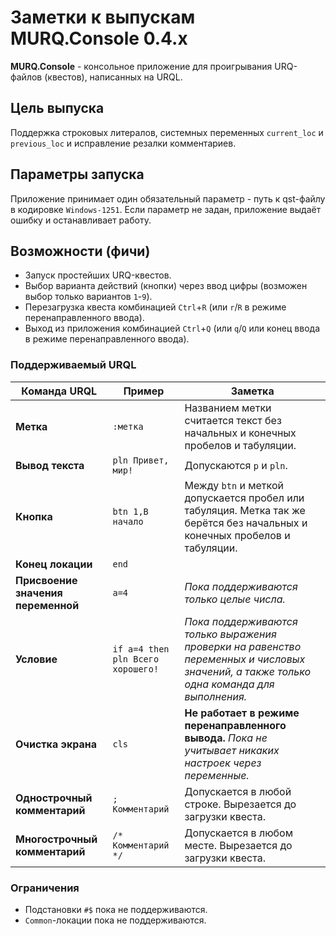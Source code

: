 ﻿# Заметки к выпускам MURQ.Console 0.4.x

**MURQ.Console** - консольное приложение для проигрывания URQ-файлов (квестов), написанных на URQL.  

## Цель выпуска
Поддержка строковых литералов, системных переменных `current_loc` и `previous_loc` и исправление резалки комментариев.

## Параметры запуска
Приложение принимает один обязательный параметр - путь к qst-файлу в кодировке `Windows-1251`. Если параметр не задан, приложение выдаёт ошибку и останавливает работу.

## Возможности (фичи)
- Запуск простейших URQ-квестов.
- Выбор варианта действий (кнопки) через ввод цифры (возможен выбор только вариантов `1`-`9`).
- Перезагрузка квеста комбинацией `Ctrl`+`R` (или `r`/`R` в режиме перенаправленного ввода).
- Выход из приложения комбинацией `Ctrl`+`Q` (или `q`/`Q` или конец ввода в режиме перенаправленного ввода).

### Поддерживаемый URQL
| Команда URQL                       | Пример             | Заметка
| ---------------------------------- | ------------------ | -----------
| **Метка**                          | `:метка`           | Названием метки считается текст без начальных и конечных пробелов и табуляции.
| **Вывод текста**                   | `pln Привет, мир!` | Допускаются `p` и `pln`.
| **Кнопка**                         | `btn 1,В начало`   | Между `btn` и меткой допускается пробел или табуляция. Метка так же берётся без начальных и конечных пробелов и табуляции.
| **Конец локации**                  | `end`
| **Присвоение значения переменной** | `a=4` | _Пока поддерживаются только целые числа._
| **Условие**                        | `if a=4 then pln Всего хорошего!` | _Пока поддерживаются только выражения проверки на равенство переменных и числовых значений, а также только одна команда для выполнения._
| **Очистка экрана**                 | `cls`              | **Не работает в режиме перенаправленного вывода.** _Пока не учитывает никаких настроек через переменные._
| **Однострочный комментарий**       | `; Комментарий`      | Допускается в любой строке. Вырезается до загрузки квеста.
| **Многострочный комментарий**      | `/* Комментарий */` | Допускается в любом месте. Вырезается до загрузки квеста.

### Ограничения
- Подстановки `#$` пока не поддерживаются.
- `Common`-локации пока не поддерживаются.